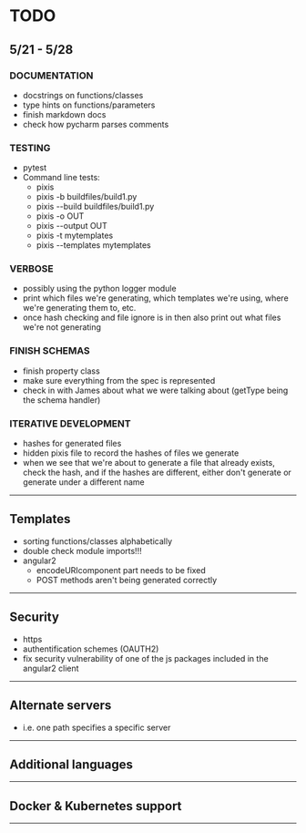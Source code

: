 # **TODO**

## **5/21 - 5/28**

### DOCUMENTATION
- docstrings on functions/classes
- type hints on functions/parameters
- finish markdown docs
- check how pycharm parses comments

### TESTING
- pytest
- Command line tests:
    - pixis
    - pixis -b buildfiles/build1.py
    - pixis --build buildfiles/build1.py
    - pixis -o OUT
    - pixis --output OUT
    - pixis -t mytemplates
    - pixis --templates mytemplates


### VERBOSE
- possibly using the python logger module
- print which files we're generating, which templates we're using, where we're generating them to, etc.
- once hash checking and file ignore is in then also print out what files we're not generating

### FINISH SCHEMAS
- finish property class
- make sure everything from the spec is represented
- check in with James about what we were talking about (getType being the schema handler)

### ITERATIVE DEVELOPMENT
- hashes for generated files
- hidden pixis file to record the hashes of files we generate
- when we see that we're about to generate a file that already exists, check the hash, and if the hashes are different, either don't generate or generate under a different name

---
## Templates
- sorting functions/classes alphabetically
- double check module imports!!!
- angular2
    - encodeURIcomponent part needs to be fixed
    - POST methods aren't being generated correctly
---
## Security
- https
- authentification schemes (OAUTH2)
- fix security vulnerability of one of the js packages included in the angular2 client
---
## Alternate servers
- i.e. one path specifies a specific server
---

## Additional languages
---

## Docker & Kubernetes support
---
